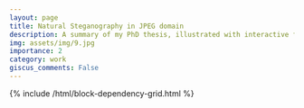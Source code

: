 ```yaml
---
layout: page
title: Natural Steganography in JPEG domain
description: A summary of my PhD thesis, illustrated with interactive figures.
img: assets/img/9.jpg
importance: 2
category: work
giscus_comments: False
---
```


{% include /html/block-dependency-grid.html %}